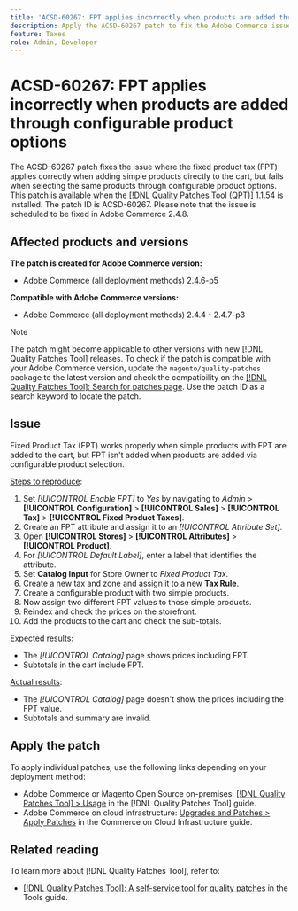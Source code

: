 ```yaml
---
title: 'ACSD-60267: FPT applies incorrectly when products are added through configurable product options'
description: Apply the ACSD-60267 patch to fix the Adobe Commerce issue where the fixed product tax (FPT) applies correctly when adding simple products directly to the cart, but fails when selecting the same products through configurable product options.
feature: Taxes
role: Admin, Developer
---
```

# ACSD-60267: FPT applies incorrectly when products are added through configurable product options

The ACSD-60267 patch fixes the issue where the fixed product tax (FPT) applies correctly when adding simple products directly to the cart, but fails when selecting the same products through configurable product options. This patch is available when the [[!DNL Quality Patches Tool (QPT)]](https://experienceleague.adobe.com/docs/commerce-operations/tools/quality-patches-tool/usage.html) 1.1.54 is installed. The patch ID is ACSD-60267. Please note that the issue is scheduled to be fixed in Adobe Commerce 2.4.8.

## Affected products and versions

**The patch is created for Adobe Commerce version:**

* Adobe Commerce (all deployment methods) 2.4.6-p5

**Compatible with Adobe Commerce versions:**

* Adobe Commerce (all deployment methods) 2.4.4 - 2.4.7-p3

>[!NOTE]
>
>The patch might become applicable to other versions with new [!DNL Quality Patches Tool] releases. To check if the patch is compatible with your Adobe Commerce version, update the `magento/quality-patches` package to the latest version and check the compatibility on the [[!DNL Quality Patches Tool]: Search for patches page](https://experienceleague.adobe.com/tools/commerce-quality-patches/index.html). Use the patch ID as a search keyword to locate the patch.

## Issue

Fixed Product Tax (FPT) works properly when simple products with FPT are added to the cart, but FPT isn't added when products are added via configurable product selection.

<u>Steps to reproduce</u>:

1. Set *[!UICONTROL Enable FPT]* to *Yes* by navigating to *Admin* > **[!UICONTROL Configuration]** > **[!UICONTROL Sales]** > **[!UICONTROL Tax]** > **[!UICONTROL Fixed Product Taxes]**.
1. Create an FPT attribute and assign it to an *[!UICONTROL Attribute Set]*.
1. Open **[!UICONTROL Stores]** > **[!UICONTROL Attributes]** > **[!UICONTROL Product]**.
1. For *[!UICONTROL Default Label]*, enter a label that identifies the attribute.
1. Set **Catalog Input** for Store Owner to *Fixed Product Tax*.
1. Create a new tax and zone and assign it to a new **Tax Rule**.
1. Create a configurable product with two simple products.
1. Now assign two different FPT values to those simple products.
1. Reindex and check the prices on the storefront.
1. Add the products to the cart and check the sub-totals.

<u>Expected results</u>:

* The *[!UICONTROL Catalog]* page shows prices including FPT. 
* Subtotals in the cart include FPT.

<u>Actual results</u>:

* The *[!UICONTROL Catalog]* page doesn't show the prices including the FPT value. 
* Subtotals and summary are invalid.

## Apply the patch

To apply individual patches, use the following links depending on your deployment method:

* Adobe Commerce or Magento Open Source on-premises: [[!DNL Quality Patches Tool] > Usage](/help/tools/quality-patches-tool/usage.md) in the [!DNL Quality Patches Tool] guide.
* Adobe Commerce on cloud infrastructure: [Upgrades and Patches > Apply Patches](https://experienceleague.adobe.com/docs/commerce-cloud-service/user-guide/develop/upgrade/apply-patches.html) in the Commerce on Cloud Infrastructure guide.

## Related reading

To learn more about [!DNL Quality Patches Tool], refer to:

* [[!DNL Quality Patches Tool]: A self-service tool for quality patches](/help/tools/quality-patches-tool/quality-patches-tool-to-self-serve-quality-patches.md) in the Tools guide.

